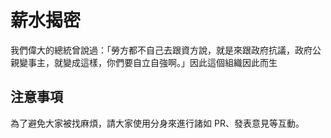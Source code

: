 # 薪水揭密

我們偉大的總統曾說過：「勞方都不自己去跟資方說，就是來跟政府抗議，政府公親變事主，就變成這樣，你們要自立自強啊。」因此這個組織因此而生

## 注意事項

為了避免大家被找麻煩，請大家使用分身來進行諸如 PR、發表意見等互動。
